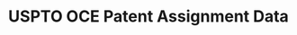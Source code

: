 ---
layout: default
bigquery: https://console.cloud.google.com/bigquery?p=patents-public-data&d=uspto_oce_assignment&page=dataset
citation: '"USPTO OCE Patent Assignment Data" by the USPTO, for public use. Marco,
  Alan C., Graham, Stuart J.H., Myers, Amanda F., D''Agostino, Paul A and Apple, Kirsten,
  "The USPTO Patent Assignment Dataset: Descriptions and Analysis" (July 27, 2015).'
contributors: Marco, Alan C., Graham, Stuart J.H., Myers, Amanda F., D'Agostino, Paul
  A, Apple, Kirsten
cost: None
description: The USPTO allows parties to record assignments of patents and patent
  applications to, as much as possible, maintain a complete history of claimed interests
  in a patent. The USPTO also permits recording of other documents that affect title
  (such as certificates of name change and mergers of businesses) or are relevant
  to patent ownership (such as licensing agreements, security interests, mortgages,
  and liens). The 2020 update to the Patent Assignment Dataset contains detailed information
  on 8.97 million patent assignments and other transactions recorded at the USPTO
  since 1970 and involving roughly 15.1 million patents and patent applications. It
  is derived from the recording of patent transfers by parties with the USPTO.
last_edit: 04/09/2022, 14:54:26
location: https://www.uspto.gov/ip-policy/economic-research/research-datasets/patent-assignment-dataset
maintained_by: EconomicsData@uspto.gov
related_publications: http://ssrn.com/abstract=2636461
schema_fields:
- pgpub_doc_num
- grant_date
- appno_date
- ee_country
- reel_no
- ack_dt
- purge_in
- cname
- employer_assign
- admin_appl_id_for_grant
- pgpub_date
- page_count
- publication_number
- ee_address_2
- record_dt
- caddress_4
- exec_dt
- title
- file_id
- grant_country
- pgpub_country
- frame_no
- ee_state
- lang
- appno_doc_num
- ee_city
- last_update_dt
- ee_address_1
- grant_doc_num
- appno_country
- caddress_2
- convey_text
- admin_pat_no_for_appno
- ee_name
- rf_id
- ee_postcode
- caddress_1
- or_name
- convey_ty
- error
- caddress_3
shortname: uspto_patent_assignment
tags:
- patents
- claims
terms_of_use: 'USPTO’s online databases are not designed or intended to be a source
  for bulk downloads of USPTO data when accessed through the website’s interfaces.
  Individuals, companies, IP addresses, or blocks of IP addresses who, in effect,
  deny or decrease service by generating unusually high numbers of database accesses
  (searches, pages, or hits), whether generated manually or in an automated fashion,
  may be denied access to USPTO servers without notice.


  Bulk data products may be separately obtained from the USPTO, either for free or
  at the cost of dissemination. For details, see information on Electronic Bulk Data
  Products: https://www.uspto.gov/learning-and-resources/electronic-bulk-data-products'
timeframe: 1970-2020
title: USPTO OCE Patent Assignment Data
uuid: 7c697eb3-2d99-4b44-87cb-d3c7bb0568e1
---